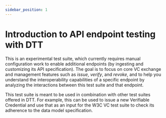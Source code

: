 ```yaml
---
sidebar_position: 1
---
```


# Introduction to API endpoint testing with DTT

This is an experimental test suite, which currently requires manual configuration work to enable additional endpoints (by ingesting and customizing its API specification). The goal is to focus on core VC exchange and management features such as *issue*, *verify*, and *revoke*, and to help you understand the interoperability capabilities of a specific endpoint by analyzing the interactions between this test suite and that endpoint.

This test suite is meant to be used in combination with other test suites offered in DTT. For example, this can be used to issue a new Verifiable Credential and use that as an input for the W3C VC test suite to check its adherence to the data model specification.
